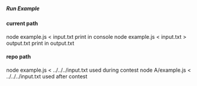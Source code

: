 ##### Run Example

#### current path
node example.js < input.txt                 print in console
node example.js < input.txt > output.txt    print in output.txt

#### repo path
node example.js < ../../../input.txt        used during contest
node A/example.js < ../../../input.txt      used after contest